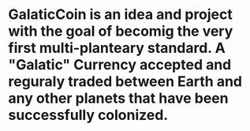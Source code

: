 # GalaticCoin is an idea and project with the goal of becomig the very first multi-planteary standard. A "Galatic" Currency accepted and reguraly traded between Earth and any other planets that have been successfully colonized.
